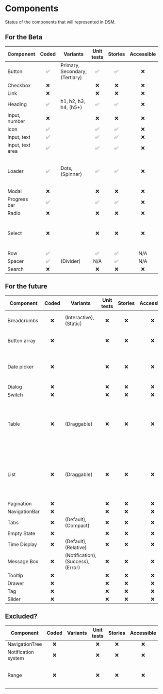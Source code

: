 # Components

Status of the components that will represented in DSM.

## For the Beta

| Component        | Coded | Variants                       | Unit tests | Stories | Accessible | Uses tokens | Comment                             |
| ---------------- | :---: | ------------------------------ | :--------: | :-----: | :--------: | ----------- | ----------------------------------- |
| Button           |  ✅   | Primary, Secondary, (Tertiary) |     ✅     |   ✅    |     ❌     | ❌          |                                     |
| Checkbox         |  ❌   |                                |     ❌     |   ❌    |     ❌     | ❌          |                                     |
| Link             |  ❌   |                                |     ❌     |   ❌    |     ❌     | ❌          |                                     |
| Heading          |  ✅   | h1, h2, h3, h4, (h5+)          |     ✅     |   ✅    |     ❌     | ✅          |                                     |
| Input, number    |  ❌   |                                |     ❌     |   ❌    |     ❌     | ❌          |                                     |
| Icon             |  ✅   |                                |     ✅     |   ✅    |     ❌     | ✅          |                                     |
| Input, text      |  ✅   |                                |     ✅     |   ✅    |     ❌     | ✅          |                                     |
| Input, text area |  ✅   |                                |     ✅     |   ✅    |     ❌     | ✅          |                                     |
| Loader           |  ✅   | Dots, (Spinner)                |     ✅     |   ✅    |     ❌     | ✅          | Do we also need the loading-dots?   |
| Modal            |  ❌   |                                |     ❌     |   ❌    |     ❌     | ❌          |                                     |
| Progress bar     |  ✅   |                                |     ✅     |   ✅    |     ❌     | ✅          |                                     |
| Radio            |  ❌   |                                |     ❌     |   ❌    |     ❌     | ❌          |                                     |
| Select           |  ❌   |                                |     ❌     |   ❌    |     ❌     | ❌          | Complex, prob require 3rd party lib |
| Row              |  ✅   |                                |     ✅     |   ✅    |    N/A     | N/A         |                                     |
| Spacer           |  ✅   | (Divider)                      |    N/A     |   ✅    |    N/A     | ✅          |                                     |
| Search           |  ❌   |                                |     ❌     |   ❌    |     ❌     | ❌          |                                     |

## For the future

| Component     | Coded | Variants                           | Unit tests | Stories | Accessible | Uses tokens | Comment                                                  |
| ------------- | :---: | ---------------------------------- | :--------: | :-----: | :--------: | ----------- | -------------------------------------------------------- |
| Breadcrumbs   |  ❌   | (Interactive), (Static)            |     ❌     |   ❌    |     ❌     | ❌          | Maybe not in alpha1?                                     |
| Button array  |  ❌   |                                    |     ❌     |   ❌    |     ❌     | ❌          | Maybe not in alpha1?                                     |
| Date picker   |  ❌   |                                    |     ❌     |   ❌    |     ❌     | ❌          | Complex, prob require 3rd party lib                      |
| Dialog        |  ❌   |                                    |     ❌     |   ❌    |     ❌     | ❌          |                                                          |
| Switch        |  ❌   |                                    |     ❌     |   ❌    |     ❌     | ❌          |                                                          |
| Table         |  ❌   | (Draggable)                        |     ❌     |   ❌    |     ❌     | ❌          | Complex, prob require 3rd party lib, maybe not in beta1? |
| List          |  ❌   | (Draggable)                        |     ❌     |   ❌    |     ❌     | ❌          | Complex, prob require 3rd party lib, maybe not in beta1? |
| Pagination    |  ❌   |                                    |     ❌     |   ❌    |     ❌     | ❌          |                                                          |
| NavigationBar |  ❌   |                                    |     ❌     |   ❌    |     ❌     | ❌          |                                                          |
| Tabs          |  ❌   | (Default), (Compact)               |     ❌     |   ❌    |     ❌     | ❌          |                                                          |
| Empty State   |  ❌   |                                    |     ❌     |   ❌    |     ❌     | ❌          |                                                          |
| Time Display  |  ❌   | (Default), (Relative)              |     ❌     |   ❌    |     ❌     | ❌          |                                                          |
| Message Box   |  ❌   | (Notification), (Success), (Error) |     ❌     |   ❌    |     ❌     | ❌          |                                                          |
| Tooltip       |  ❌   |                                    |     ❌     |   ❌    |     ❌     | ❌          |                                                          |
| Drawer        |  ❌   |                                    |     ❌     |   ❌    |     ❌     | ❌          |                                                          |
| Tag           |  ❌   |                                    |     ❌     |   ❌    |     ❌     | ❌          |                                                          |
| Slider        |  ❌   |                                    |     ❌     |   ❌    |     ❌     | ❌          |                                                          |

## Excluded?

| Component           | Coded | Variants | Unit tests | Stories | Accessible | Uses tokens | Comment                            |
| ------------------- | :---: | -------- | :--------: | :-----: | :--------: | ----------- | ---------------------------------- |
| NavigationTree      |  ❌   |          |     ❌     |   ❌    |     ❌     | ❌          |                                    |
| Notification system |  ❌   |          |     ❌     |   ❌    |     ❌     | ❌          |                                    |
| Range               |  ❌   |          |     ❌     |   ❌    |     ❌     | ❌          | Maybe this is a variant of Slider? |
